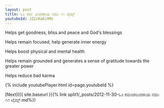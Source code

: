 ```yaml
---
layout: post
title: ಓಂ ಸರ್ವ ಭಾವಕರಾಯ ನಮಃ ೧೧ ಟೈಮ್ಸ್
youtubeId: JZ2cKaOiXMs
---
```

 
 
Helps get goodness, bliss and peace and God's blessings
 
Helps remain focused, help generate inner energy 
 
Helps boost physical and mental health 
 
Helps remain grounded and generates a sense of gratitude towards the greater power 
 
Helps reduce bad karma
 
 
 
 


{% include youtubePlayer.html id=page.youtubeId %}
 
[Next]({{ site.baseurl }}{% link  split1/_posts/2012-11-30-ಓಂ ಕಮಂಡಲುದರಾಯ ನಮಃ ೧೧ ಟೈಮ್ಸ್.md%})
 

